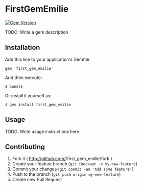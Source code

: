 # FirstGemEmilie

[![Gem Version](https://badge.fury.io/rb/first_gem_emilie.png)](http://badge.fury.io/rb/first_gem_emilie)

TODO: Write a gem description

## Installation

Add this line to your application's Gemfile:

    gem 'first_gem_emilie'

And then execute:

    $ bundle

Or install it yourself as:

    $ gem install first_gem_emilie

## Usage

TODO: Write usage instructions here

## Contributing

1. Fork it ( http://github.com/<my-github-username>/first_gem_emilie/fork )
2. Create your feature branch (`git checkout -b my-new-feature`)
3. Commit your changes (`git commit -am 'Add some feature'`)
4. Push to the branch (`git push origin my-new-feature`)
5. Create new Pull Request
